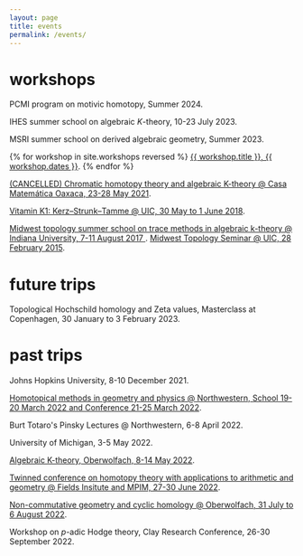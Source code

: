 ```yaml
---
layout: page
title: events
permalink: /events/
---
```


<h1>workshops</h1>

PCMI program on motivic homotopy, Summer 2024.

IHES summer school on algebraic $K$-theory, 10-23 July 2023.

MSRI summer school on derived algebraic geometry, Summer 2023.

{% for workshop in site.workshops reversed %}
<a href="{{ workshop.url }}">{{ workshop.title }}, {{ workshop.dates }}</a>.
{% endfor %}

<a href="https://www.birs.ca/events/2021/5-day-workshops/21w5174">(CANCELLED)
Chromatic homotopy theory and algebraic K-theory @ Casa
Matemática Oaxaca, 23-28 May 2021</a>.

<a href="https://math.northwestern.edu/~antieau/vk1.html">Vitamin K1:
Kerz–Strunk–Tamme @ UIC, 30 May to 1 June 2018</a>.

<a href="https://math.northwestern.edu/~antieau/mtss-2017.html">
Midwest topology summer school on trace methods in algebraic k-theory @ Indiana University, 7-11 August 2017
</a>.

<a href="https://math.northwestern.edu/~antieau/mts-w2015.html">
Midwest Topology Seminar @ UIC, 28 February 2015</a>.



<h1>future trips</h1>

Topological Hochschild homology and Zeta values, Masterclass at Copenhagen, 30 January to 3 February
2023.



<h1>past trips</h1>

Johns Hopkins University, 8-10 December 2021.

<a href="https://sites.northwestern.edu/hmgp/">Homotopical methods in geometry and physics @ Northwestern, School 19-20 March
2022 and Conference 21-25 March 2022</a>.

Burt Totaro's Pinsky Lectures @ Northwestern, 6-8 April 2022.

University of Michigan, 3-5 May 2022.

<a href="https://www.mfo.de/occasion/2219/www_view">Algebraic K-theory,
Oberwolfach, 8-14 May 2022</a>.

<a href="https://www.mpim-bonn.mpg.de/node/10868">Twinned conference on
homotopy theory with applications to arithmetic and geometry @ Fields Insitute
and MPIM, 27-30 June 2022</a>.

<a href="https://www.mfo.de/occasion/2231/www_view">Non-commutative geometry
and cyclic homology @ Oberwolfach, 31 July to 6 August 2022</a>.

Workshop on $p$-adic Hodge theory, Clay Research Conference, 26-30 September 2022.
